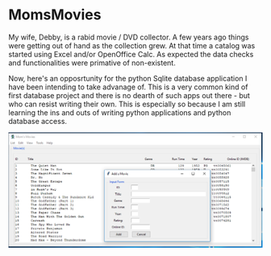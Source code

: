 # MomsMovies

My wife, Debby, is a rabid movie / DVD collector. A few years ago things were getting out of hand as the collection grew. At that time a catalog was started using Excel and/or OpenOffice Calc. As expected the data checks and functionalities were primative of non-existent.

Now, here's an opposrtunity for the python Sqlite database application I have been intending to take advanage of. This is a very common kind of first database project and there is no dearth of such apps out there - but who can resist writing their own. This is especially so because I am still learning the ins and outs of writing python applications and python database access.

![OpeningShot](MomsMoviesScreenShot.png)
